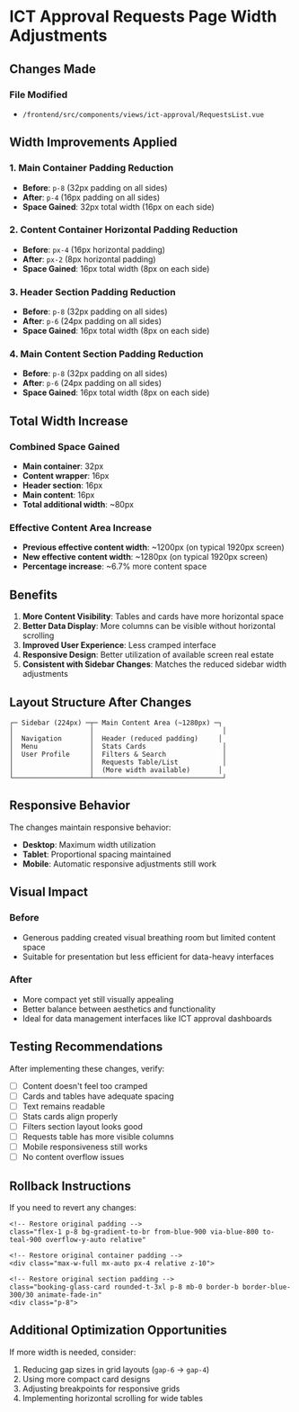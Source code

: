 # ICT Approval Requests Page Width Adjustments

## Changes Made

### File Modified
- `/frontend/src/components/views/ict-approval/RequestsList.vue`

## Width Improvements Applied

### 1. Main Container Padding Reduction
- **Before**: `p-8` (32px padding on all sides)
- **After**: `p-4` (16px padding on all sides)
- **Space Gained**: 32px total width (16px on each side)

### 2. Content Container Horizontal Padding Reduction
- **Before**: `px-4` (16px horizontal padding)
- **After**: `px-2` (8px horizontal padding)
- **Space Gained**: 16px total width (8px on each side)

### 3. Header Section Padding Reduction
- **Before**: `p-8` (32px padding on all sides)
- **After**: `p-6` (24px padding on all sides)
- **Space Gained**: 16px total width (8px on each side)

### 4. Main Content Section Padding Reduction
- **Before**: `p-8` (32px padding on all sides)
- **After**: `p-6` (24px padding on all sides)
- **Space Gained**: 16px total width (8px on each side)

## Total Width Increase

### Combined Space Gained
- **Main container**: 32px
- **Content wrapper**: 16px
- **Header section**: 16px
- **Main content**: 16px
- **Total additional width**: ~80px

### Effective Content Area Increase
- **Previous effective content width**: ~1200px (on typical 1920px screen)
- **New effective content width**: ~1280px (on typical 1920px screen)
- **Percentage increase**: ~6.7% more content space

## Benefits

1. **More Content Visibility**: Tables and cards have more horizontal space
2. **Better Data Display**: More columns can be visible without horizontal scrolling
3. **Improved User Experience**: Less cramped interface
4. **Responsive Design**: Better utilization of available screen real estate
5. **Consistent with Sidebar Changes**: Matches the reduced sidebar width adjustments

## Layout Structure After Changes

```
┌─ Sidebar (224px) ─┬─ Main Content Area (~1280px) ─┐
│                   │                                │
│  Navigation       │  Header (reduced padding)     │
│  Menu             │  Stats Cards                   │
│  User Profile     │  Filters & Search              │
│                   │  Requests Table/List           │
│                   │  (More width available)       │
└───────────────────┴────────────────────────────────┘
```

## Responsive Behavior

The changes maintain responsive behavior:
- **Desktop**: Maximum width utilization
- **Tablet**: Proportional spacing maintained
- **Mobile**: Automatic responsive adjustments still work

## Visual Impact

### Before
- Generous padding created visual breathing room but limited content space
- Suitable for presentation but less efficient for data-heavy interfaces

### After
- More compact yet still visually appealing
- Better balance between aesthetics and functionality
- Ideal for data management interfaces like ICT approval dashboards

## Testing Recommendations

After implementing these changes, verify:
- [ ] Content doesn't feel too cramped
- [ ] Cards and tables have adequate spacing
- [ ] Text remains readable
- [ ] Stats cards align properly
- [ ] Filters section layout looks good
- [ ] Requests table has more visible columns
- [ ] Mobile responsiveness still works
- [ ] No content overflow issues

## Rollback Instructions

If you need to revert any changes:

```vue
<!-- Restore original padding -->
class="flex-1 p-8 bg-gradient-to-br from-blue-900 via-blue-800 to-teal-900 overflow-y-auto relative"

<!-- Restore original container padding -->
<div class="max-w-full mx-auto px-4 relative z-10">

<!-- Restore original section padding -->
class="booking-glass-card rounded-t-3xl p-8 mb-0 border-b border-blue-300/30 animate-fade-in"
<div class="p-8">
```

## Additional Optimization Opportunities

If more width is needed, consider:
1. Reducing gap sizes in grid layouts (`gap-6` → `gap-4`)
2. Using more compact card designs
3. Adjusting breakpoints for responsive grids
4. Implementing horizontal scrolling for wide tables
